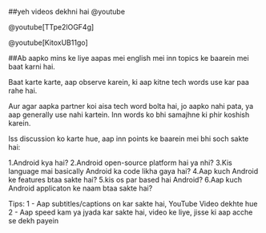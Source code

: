 ##yeh videos dekhni hai
@youtube

@youtube[TTpe2lOGF4g]

@youtube[KitoxUB11go]

##Ab aapko mins ke liye aapas mei english mei inn topics ke baarein mei baat karni hai.

Baat karte karte, aap observe karein, ki aap kitne tech words use kar paa rahe hai.

Aur agar aapka partner koi aisa tech word bolta hai, jo aapko nahi pata, ya aap generally use nahi kartein. Inn words ko bhi samajhne ki phir koshish karein.

Iss discussion ko karte hue, aap inn points ke baarein mei bhi soch sakte hai:

1.Android kya hai?
2.Android open-source platform hai ya nhi?
3.Kis language mai basically Android ka code likha gaya hai?
4.Aap kuch Android ke features btaa sakte hai?
5.kis os par based hai Android?
6.Aap kuch Android applicaton ke naam btaa sakte hai?

Tips: 1 - Aap subtitles/captions on kar sakte hai, YouTube Video dekhte hue 
      2 - Aap speed kam ya jyada kar sakte hai, video ke liye, jisse ki aap acche se dekh payein

